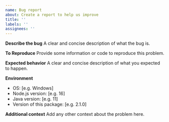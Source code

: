 ```yaml
---
name: Bug report
about: Create a report to help us improve
title: ''
labels: ''
assignees: ''
---
```


**Describe the bug**
A clear and concise description of what the bug is.

**To Reproduce**
Provide some information or code to reproduce this problem.

**Expected behavior**
A clear and concise description of what you expected to happen.

**Environment**

-   OS: [e.g. Windows]
-   Node.js version: [e.g. 16]
-   Java version: [e.g. 11]
-   Version of this package: [e.g. 2.1.0]

**Additional context**
Add any other context about the problem here.
